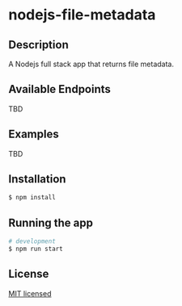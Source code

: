 # nodejs-file-metadata

## Description

A Nodejs full stack app that returns file metadata.

## Available Endpoints

TBD

## Examples
TBD

## Installation

```bash
$ npm install
```

## Running the app

```bash
# development
$ npm run start
```

## License
[MIT licensed](LICENSE)
